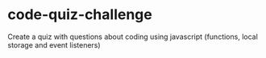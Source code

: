 # code-quiz-challenge
Create a quiz with questions about coding using javascript (functions, local storage and event listeners)

